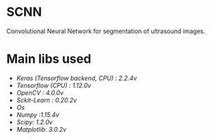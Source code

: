 # SCNN
Convolutional Neural Network for segmentation of ultrasound images. 


# Main libs used
   - *Keras (Tensorflow backend, CPU) : 2.2.4v*
   - *Tensorflow (CPU) : 1.12.0v*
   - *OpenCV : 4.0.0v*
   - *Sckit-Learn : 0.20.2v*
   - *Os*
   - *Numpy :1.15.4v*
   - *Scipy: 1.2.0v*
   - *Matplotlib: 3.0.2v*

